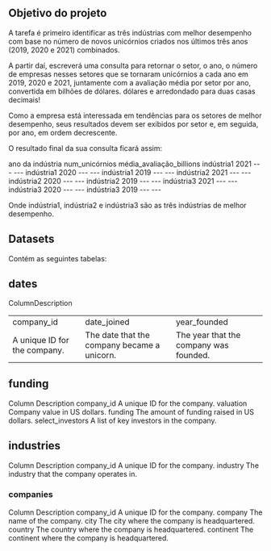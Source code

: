 ## Objetivo do projeto

A tarefa é primeiro identificar as três indústrias com melhor desempenho com base no número de novos unicórnios criados nos últimos três anos (2019, 2020 e 2021) combinados.

A partir daí, escreverá uma consulta para retornar o setor, o ano, o número de empresas nesses setores que se tornaram unicórnios a cada ano em 2019, 2020 e 2021, juntamente com a avaliação média por setor por ano, convertida em bilhões de dólares. dólares e arredondado para duas casas decimais!

Como a empresa está interessada em tendências para os setores de melhor desempenho, seus resultados devem ser exibidos por setor e, em seguida, por ano, em ordem decrescente.

O resultado final da sua consulta ficará assim:

ano da indústria num_unicórnios média_avaliação_billions
indústria1 2021 --- ---
indústria1 2020 --- ---
indústria1 2019 --- ---
indústria2 2021 --- ---
indústria2 2020 --- ---
indústria2 2019 --- ---
indústria3 2021 --- ---
indústria3 2020 --- ---
indústria3 2019 --- ---

Onde indústria1, indústria2 e indústria3 são as três indústrias de melhor desempenho.

## Datasets

Contém as seguintes tabelas:

## dates

<table>
  <tr>
    <tr>Column</tr>
    <tr>Description</tr>	
  </tr>
  <tr>
    <td>company_id</td>
    <td>date_joined</td>
    <td>year_founded</td>
   </tr>
   <tr>
    <td>A unique ID for the company.</td>
    <td>The date that the company became a unicorn.</td>
    <td>The year that the company was founded.</td>
   </tr>
</table>	
	
	

## funding

Column	Description
company_id	A unique ID for the company.
valuation	Company value in US dollars.
funding	The amount of funding raised in US dollars.
select_investors	A list of key investors in the company.

## industries

Column	Description
company_id	A unique ID for the company.
industry	The industry that the company operates in.

### companies

Column	Description
company_id	A unique ID for the company.
company	The name of the company.
city	The city where the company is headquartered.
country	The country where the company is headquartered.
continent	The continent where the company is headquartered.

